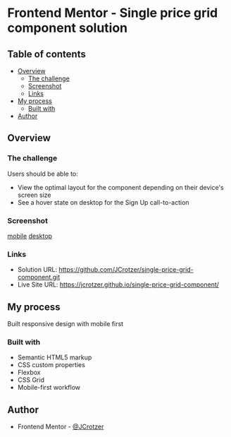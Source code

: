 # Frontend Mentor - Single price grid component solution

## Table of contents

- [Overview](#overview)
  - [The challenge](#the-challenge)
  - [Screenshot](#screenshot)
  - [Links](#links)
- [My process](#my-process)
  - [Built with](#built-with)
- [Author](#author)


## Overview

### The challenge

Users should be able to:

- View the optimal layout for the component depending on their device's screen size
- See a hover state on desktop for the Sign Up call-to-action

### Screenshot

[mobile](./screenshots/mobile.png)
[desktop](./screenshots/desktop.png)

### Links

- Solution URL: https://github.com/JCrotzer/single-price-grid-component.git
- Live Site URL: https://jcrotzer.github.io/single-price-grid-component/ 

## My process
Built responsive design with mobile first

### Built with

- Semantic HTML5 markup
- CSS custom properties
- Flexbox
- CSS Grid
- Mobile-first workflow

## Author

- Frontend Mentor - [@JCrotzer](https://www.frontendmentor.io/profile/JCrotzer)
